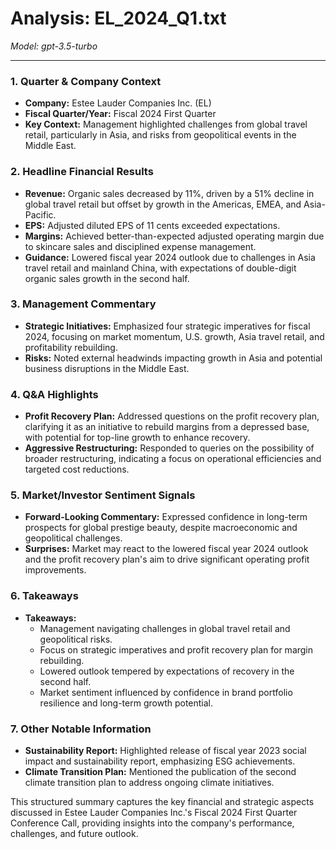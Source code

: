 # Analysis: EL_2024_Q1.txt

*Model: gpt-3.5-turbo*

---

### 1. Quarter & Company Context
- **Company:** Estee Lauder Companies Inc. (EL)
- **Fiscal Quarter/Year:** Fiscal 2024 First Quarter
- **Key Context:** Management highlighted challenges from global travel retail, particularly in Asia, and risks from geopolitical events in the Middle East.

### 2. Headline Financial Results
- **Revenue:** Organic sales decreased by 11%, driven by a 51% decline in global travel retail but offset by growth in the Americas, EMEA, and Asia-Pacific.
- **EPS:** Adjusted diluted EPS of 11 cents exceeded expectations.
- **Margins:** Achieved better-than-expected adjusted operating margin due to skincare sales and disciplined expense management.
- **Guidance:** Lowered fiscal year 2024 outlook due to challenges in Asia travel retail and mainland China, with expectations of double-digit organic sales growth in the second half.

### 3. Management Commentary
- **Strategic Initiatives:** Emphasized four strategic imperatives for fiscal 2024, focusing on market momentum, U.S. growth, Asia travel retail, and profitability rebuilding.
- **Risks:** Noted external headwinds impacting growth in Asia and potential business disruptions in the Middle East.

### 4. Q&A Highlights
- **Profit Recovery Plan:** Addressed questions on the profit recovery plan, clarifying it as an initiative to rebuild margins from a depressed base, with potential for top-line growth to enhance recovery.
- **Aggressive Restructuring:** Responded to queries on the possibility of broader restructuring, indicating a focus on operational efficiencies and targeted cost reductions.

### 5. Market/Investor Sentiment Signals
- **Forward-Looking Commentary:** Expressed confidence in long-term prospects for global prestige beauty, despite macroeconomic and geopolitical challenges.
- **Surprises:** Market may react to the lowered fiscal year 2024 outlook and the profit recovery plan's aim to drive significant operating profit improvements.

### 6. Takeaways
- **Takeaways:**
  - Management navigating challenges in global travel retail and geopolitical risks.
  - Focus on strategic imperatives and profit recovery plan for margin rebuilding.
  - Lowered outlook tempered by expectations of recovery in the second half.
  - Market sentiment influenced by confidence in brand portfolio resilience and long-term growth potential.

### 7. Other Notable Information
- **Sustainability Report:** Highlighted release of fiscal year 2023 social impact and sustainability report, emphasizing ESG achievements.
- **Climate Transition Plan:** Mentioned the publication of the second climate transition plan to address ongoing climate initiatives.

This structured summary captures the key financial and strategic aspects discussed in Estee Lauder Companies Inc.'s Fiscal 2024 First Quarter Conference Call, providing insights into the company's performance, challenges, and future outlook.